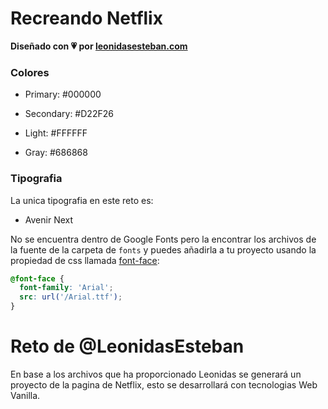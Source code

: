 # Recreando Netflix

**Diseñado con 💗 por [leonidasesteban.com](https://leonidasesteban.com/)**

### Colores

<!-- Negro -->
- Primary: #000000
<!-- Rojo -->
- Secondary: #D22F26
<!-- Blanco -->
- Light: #FFFFFF
<!-- Gris -->
- Gray: #686868

### Tipografia

La unica tipografia en este reto es:

- Avenir Next

No se encuentra dentro de Google Fonts pero la encontrar los archivos de la fuente de la carpeta de `fonts` y puedes añadirla a tu proyecto usando la propiedad de css llamada [font-face](https://developer.mozilla.org/es/docs/Web/CSS/@font-face):

```css
@font-face {
  font-family: 'Arial';
  src: url('/Arial.ttf');
}
```
# Reto de @LeonidasEsteban

En base a los archivos que ha proporcionado Leonidas se generará un proyecto de la pagina de Netflix, esto se desarrollará con tecnologias Web Vanilla.
